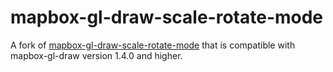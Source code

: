 # mapbox-gl-draw-scale-rotate-mode

A fork of [mapbox-gl-draw-scale-rotate-mode](https://www.npmjs.com/package/mapbox-gl-draw-scale-rotate-mode?activeTab=readme) that is compatible with mapbox-gl-draw version 1.4.0 and higher.

